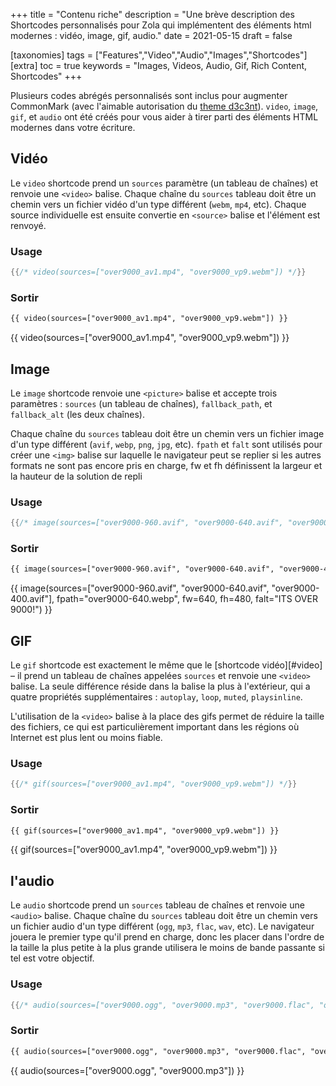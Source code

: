 +++
title = "Contenu riche"
description = "Une brève description des Shortcodes personnalisés pour Zola qui implémentent des éléments html modernes : vidéo, image, gif, audio."
date = 2021-05-15
draft = false

[taxonomies]
tags = ["Features","Video","Audio","Images","Shortcodes"]
[extra]
toc = true
keywords = "Images, Videos, Audio, Gif, Rich Content, Shortcodes"
+++

Plusieurs codes abrégés personnalisés sont inclus pour augmenter CommonMark (avec l'aimable autorisation du [theme d3c3nt](https://d3c3nt.figbert.com/posts/rich-content/)). `video`, `image`, `gif`, et `audio` ont été créés pour vous aider à tirer parti des éléments HTML modernes dans votre écriture.

<!-- more -->

## Vidéo

Le `video` shortcode prend un `sources` paramètre (un tableau de chaînes) et renvoie une `<video>` balise. Chaque chaîne du `sources` tableau doit être un chemin vers un fichier vidéo d'un type différent (`webm`, `mp4`, etc). Chaque source individuelle est ensuite convertie en `<source>` balise et l'élément est renvoyé.

### Usage
```rs
{{/* video(sources=["over9000_av1.mp4", "over9000_vp9.webm"]) */}}
```
### Sortir
```html
{{ video(sources=["over9000_av1.mp4", "over9000_vp9.webm"]) }}
```
{{ video(sources=["over9000_av1.mp4", "over9000_vp9.webm"]) }}

## Image

Le `image` shortcode renvoie une `<picture>` balise et accepte trois paramètres : `sources` (un tableau de chaînes), `fallback_path`, et `fallback_alt` (les deux chaînes).

Chaque chaîne du `sources` tableau doit être un chemin vers un fichier image d'un type différent (`avif`, `webp`, `png`, `jpg`, etc). `fpath` et
`falt` sont utilisés pour créer une `<img>` balise sur laquelle le navigateur peut se replier si les autres formats ne sont pas encore pris en charge, fw et fh définissent la largeur et la hauteur de la solution de repli

### Usage
```rs
{{/* image(sources=["over9000-960.avif", "over9000-640.avif", "over9000-400.avif"], fpath="over9000-640.webp", fw=640, fh=480, falt="ITS OVER 9000!") */}}
```
### Sortir
```html
{{ image(sources=["over9000-960.avif", "over9000-640.avif", "over9000-400.avif"], fpath="over9000-640.webp", fw=640, fh=480, falt="ITS OVER 9000!") }}
```
{{ image(sources=["over9000-960.avif", "over9000-640.avif", "over9000-400.avif"], fpath="over9000-640.webp", fw=640, fh=480, falt="ITS OVER 9000!") }}

## GIF

Le `gif` shortcode est exactement le même que le [shortcode vidéo][#video]
– il prend un tableau de chaînes appelées `sources` et renvoie une `<video>` balise. La seule différence réside dans la balise la plus à l'extérieur, qui a quatre propriétés supplémentaires : `autoplay`, `loop`, `muted`, `playsinline`.

L'utilisation de la `<video>` balise à la place des gifs permet de réduire la taille des fichiers, ce qui est particulièrement important dans les régions où Internet est plus lent ou moins fiable.

### Usage
```rs
{{/* gif(sources=["over9000_av1.mp4", "over9000_vp9.webm"]) */}}
```
### Sortir
```html
{{ gif(sources=["over9000_av1.mp4", "over9000_vp9.webm"]) }}
```
{{ gif(sources=["over9000_av1.mp4", "over9000_vp9.webm"]) }}

## l'audio

Le `audio` shortcode prend un `sources` tableau de chaînes et renvoie une `<audio>` balise. Chaque chaîne du `sources` tableau doit être un chemin vers un fichier audio d'un type différent (`ogg`, `mp3`, `flac`, `wav`, etc). Le navigateur jouera le premier type qu'il prend en charge, donc les placer dans l'ordre de la taille la plus petite à la plus grande utilisera le moins de bande passante si tel est votre objectif.

### Usage
```rs
{{/* audio(sources=["over9000.ogg", "over9000.mp3", "over9000.flac", "over9000.wav"]) */}}
```
### Sortir
```html
{{ audio(sources=["over9000.ogg", "over9000.mp3", "over9000.flac", "over9000.wav"]) }}
```
{{ audio(sources=["over9000.ogg", "over9000.mp3"]) }}
